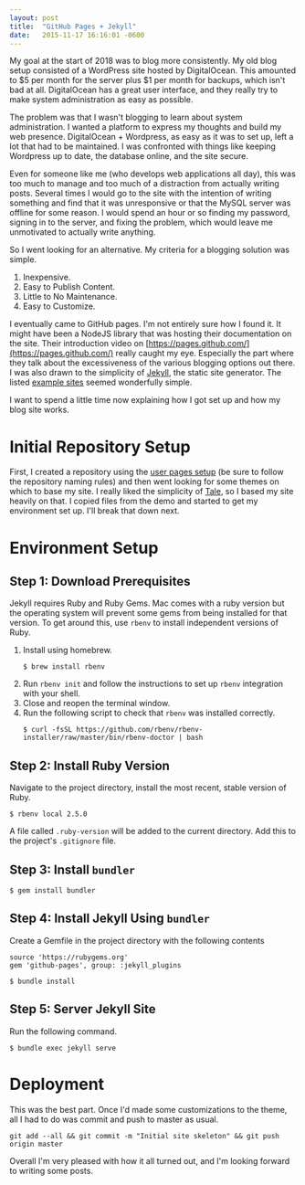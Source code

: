 ```yaml
---
layout: post
title:  "GitHub Pages + Jekyll"
date:   2015-11-17 16:16:01 -0600
---
```


My goal at the start of 2018 was to blog more consistently. My old blog setup consisted of a WordPress site hosted by DigitalOcean. This amounted to $5 per month for the server plus $1 per month for backups, which isn't bad at all. DigitalOcean has a great user interface, and they really try to make system administration as easy as possible.

The problem was that I wasn't blogging to learn about system administration. I wanted a platform to express my thoughts and build my web presence. DigitalOcean + Wordpress, as easy as it was to set up, left a lot that had to be maintained. I was confronted with things like keeping Wordpress up to date, the database online, and the site secure.

Even for someone like me (who develops web applications all day), this was too much to manage and too much of a distraction from actually writing posts. Several times I would go to the site with the intention of writing something and find that it was unresponsive or that the MySQL server was offline for some reason. I would spend an hour or so finding my password, signing in to the server, and fixing the problem, which would leave me unmotivated to actually write anything.

So I went looking for an alternative. My criteria for a blogging solution was simple.

1. Inexpensive.
2. Easy to Publish Content.
3. Little to No Maintenance.
4. Easy to Customize.

I eventually came to GitHub pages. I'm not entirely sure how I found it. It might have been a NodeJS library that was hosting their documentation on the site. Their introduction video on [https://pages.github.com/](https://pages.github.com/) really caught my eye. Especially the part where they talk about the excessiveness of the various blogging options out there. I was also drawn to the simplicity of [Jekyll](https://jekyllrb.com/), the static site generator. The listed [example sites](https://github.com/jekyll/jekyll/wiki/Sites) seemed wonderfully simple.

I want to spend a little time now explaining how I got set up and how my blog site works.

# Initial Repository Setup

First, I created a repository using the [user pages setup](https://help.github.com/articles/user-organization-and-project-pages/#user--organization-pages) (be sure to follow the repository naming rules) and then went looking for some themes on which to base my site. I really liked the simplicity of [Tale](https://chesterhow.github.io/tale/), so I based my site heavily on that. I copied files from the demo and started to get my environment set up. I'll break that down next.

# Environment Setup

## Step 1: Download Prerequisites

Jekyll requires Ruby and Ruby Gems. Mac comes with a ruby version but the operating system will prevent some gems from being installed for that version. To get around this, use `rbenv` to install independent versions of Ruby.

1. Install using homebrew.
   ```
   $ brew install rbenv
   ```
2. Run `rbenv init` and follow the instructions to set up `rbenv` integration with your shell.
3. Close and reopen the terminal window.
4. Run the following script to check that `rbenv` was installed correctly.
   ```
   $ curl -fsSL https://github.com/rbenv/rbenv-installer/raw/master/bin/rbenv-doctor | bash
   ```

## Step 2: Install Ruby Version

Navigate to the project directory, install the most recent, stable version of Ruby.

```
$ rbenv local 2.5.0
```

A file called `.ruby-version` will be added to the current directory. Add this to the project's `.gitignore` file.

## Step 3: Install `bundler`

```
$ gem install bundler
```

## Step 4: Install Jekyll Using `bundler`

Create a Gemfile in the project directory with the following contents

```
source 'https://rubygems.org'
gem 'github-pages', group: :jekyll_plugins
```

```
$ bundle install
```

## Step 5: Server Jekyll Site

Run the following command.

```
$ bundle exec jekyll serve
```

# Deployment

This was the best part. Once I'd made some customizations to the theme, all I had to do was commit and push to master as usual.

```
git add --all && git commit -m "Initial site skeleton" && git push origin master
```

Overall I'm very pleased with how it all turned out, and I'm looking forward to writing some posts.
